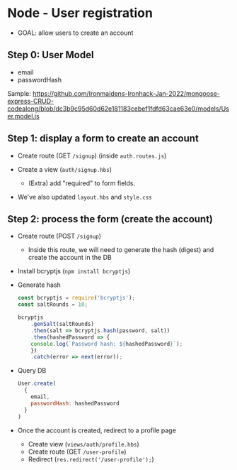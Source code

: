 

# Node - User registration

<!-- 

- @Luis: follow students portal (~~highlighted, july21~~)

- Sample repo:
https://github.com/Ironborn-Ironhack-March-2022/node-codealong-library-app/commits/main

-->



- GOAL: allow users to create an account




## Step 0: User Model

- email
- passwordHash

Sample: https://github.com/Ironmaidens-Ironhack-Jan-2022/mongoose-express-CRUD-codealong/blob/dc3b9c95d60d62e181183cebef1fdfd63cae63e0/models/User.model.js



## Step 1: display a form to create an account

- Create route (GET `/signup`) (inside `auth.routes.js`)
- Create a view (`auth/signup.hbs`)

  - (Extra) add "required" to form fields.

- We've also updated `layout.hbs` and `style.css`


## Step 2: process the form (create the account)

- Create route (POST `/signup`)
  - Inside this route, we will need to generate the hash (digest) and create the account in the DB

- Install bcryptjs (`npm install bcryptjs`)

- Generate hash

    ```js
    const bcryptjs = require('bcryptjs');
    const saltRounds = 10;
    ```


    ```js
    bcryptjs
        .genSalt(saltRounds)
        .then(salt => bcryptjs.hash(password, salt))
        .then(hashedPassword => {
        console.log(`Password hash: ${hashedPassword}`);
        })
        .catch(error => next(error));
    ```

- Query DB

  ```js
  User.create(
    {
      email,
      passwordHash: hashedPassword
    }
  )
  ```


- Once the account is created, redirect to a profile page
  - Create view (`views/auth/profile.hbs`)
  - Create route (GET `/user-profile`)
  - Redirect (`res.redirect('/user-profile');`)


